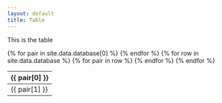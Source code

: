 ```yaml
---
layout: default
title: Table
---
```


This is the table

<!--Static table-->
<table id="datatable" class="display">
	<thead>
		<tr>
			{% for pair in site.data.database[0] %}
				<th>{{ pair[0] }}</th>
			{% endfor %}
		</tr>
	</thead>
	<tbody>
	{% for row in site.data.database %}
		<tr>
			{% for pair in row %}
				<td>{{ pair[1] }}</td>
			{% endfor %}
		</tr>
	{% endfor %}
	</tbody>
</table>

<!--Dynamic table-->
<script>
$('#datatable').DataTable()
</script>